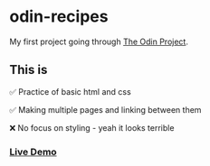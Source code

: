 # odin-recipes

My first project going through [The Odin Project](www.theodinproject.com). 

## This is
✅ Practice of basic html and css

✅ Making multiple pages and linking between them

❌ No focus on styling - yeah it looks terrible

### [Live Demo](https://alexander-eriksson-dev.github.io/odin-recipes/)
